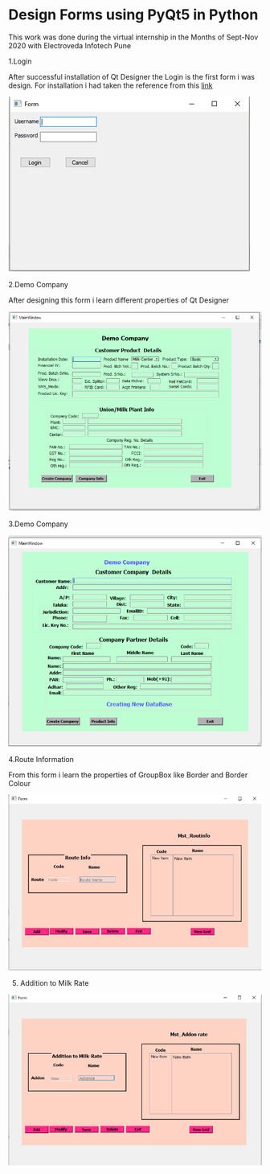 # **Design Forms using PyQt5 in Python**
 This work was done during the virtual internship in the Months of Sept-Nov 2020 with Electroveda Infotech Pune

1.Login

After successful installation of Qt Designer the Login is the first form i was design.
For installation i had taken the reference from this [link](https://www.programmersought.com/article/5165681028/)

![Image of login form ](/Esnaps/Login.png)

2.Demo Company

After designing this form i learn different properties of Qt Designer

![Image of login form ](/Esnaps/Company.png)

3.Demo Company

![Image of login form ](/Esnaps/Company_demo1.png)

4.Route Information

From this form i learn the properties of GroupBox like Border and Border Colour

![Image of login form ](/Esnaps/Route_info.png)

5. Addition to Milk Rate

![Image of login form ](/Esnaps/Addition.png)


